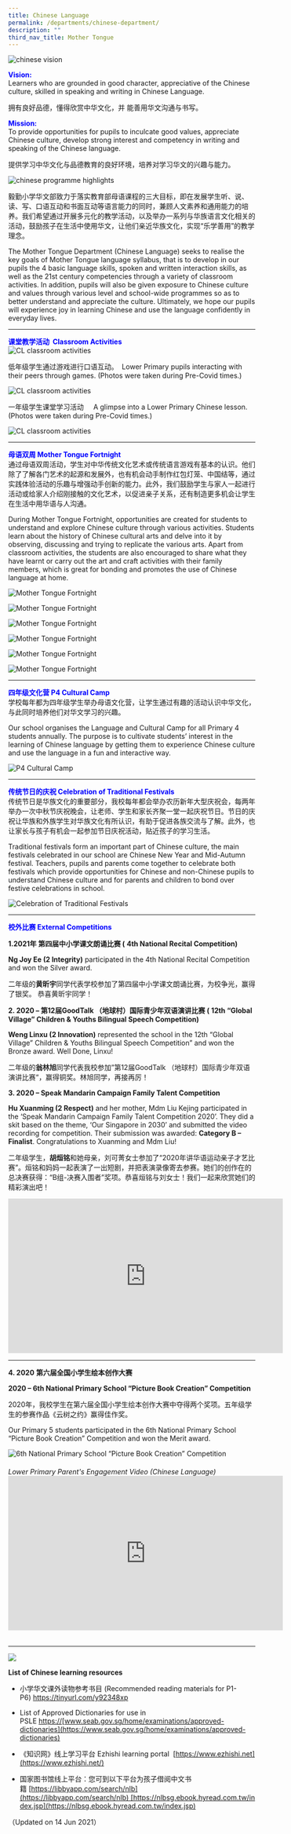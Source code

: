 ```yaml
---
title: Chinese Language
permalink: /departments/chinese-department/
description: ""
third_nav_title: Mother Tongue
---
```

![chinese vision](/images/chinese_vision.jpg)


<strong style="color: blue;">Vision:</strong>
<br>
Learners who are grounded in good character, appreciative of the Chinese culture, skilled in speaking and writing in Chinese Language.

拥有良好品德，懂得欣赏中华文化，并 能善用华文沟通与书写。


<strong style="color: blue;">Mission:</strong>
<br>
To provide opportunities for pupils to inculcate good values, appreciate Chinese culture, develop strong interest and competency in writing and speaking of the Chinese language.

提供学习中华文化与品德教育的良好环境，培养对学习华文的兴趣与能力。

![chinese programme highlights](/images/chinese_programme_highlights.jpg)

毅勤小学华文部致力于落实教育部母语课程的三大目标，即在发展学生听、说、读、写、口语互动和书面互动等语言能力的同时，兼顾人文素养和通用能力的培养。我们希望通过开展多元化的教学活动，以及举办一系列与华族语言文化相关的活动，鼓励孩子在生活中使用华文，让他们亲近华族文化，实现“乐学善用”的教学理念。

The Mother Tongue Department (Chinese Language) seeks to realise the key goals of Mother Tongue language syllabus, that is to develop in our pupils the 4 basic language skills, spoken and written interaction skills, as well as the 21st century competencies through a variety of classroom activities. In addition, pupils will also be given exposure to Chinese culture and values through various level and school-wide programmes so as to better understand and appreciate the culture. Ultimately, we hope our pupils will experience joy in learning Chinese and use the language confidently in everyday lives.

---

<strong style="color: blue;">课堂教学活动  Classroom Activities</strong>
<br>
![CL classroom activities](/images/CL%20classroom%20activities.png)

低年级学生通过游戏进行口语互动。  Lower Primary pupils interacting with their peers through games. (Photos were taken during Pre-Covid times.)

![CL classroom activities](/images/CL%20classroom%20activities_2.png)

一年级学生课堂学习活动     A glimpse into a Lower Primary Chinese lesson. (Photos were taken during Pre-Covid times.)

![CL classroom activities](/images/CL%20classroom%20activities_3.jpg)

---


<strong style="color: blue;">母语双周 Mother Tongue Fortnight</strong>
<br>
通过母语双周活动，学生对中华传统文化艺术或传统语言游戏有基本的认识。他们除了了解各门艺术的起源和发展外，也有机会动手制作红包灯笼、中国结等，通过实践体验活动的乐趣与增强动手创新的能力。此外，我们鼓励学生与家人一起进行活动或给家人介绍刚接触的文化艺术，以促进亲子关系，还有制造更多机会让学生在生活中用华语与人沟通。

During Mother Tongue Fortnight, opportunities are created for students to understand and explore Chinese culture through various activities. Students learn about the history of Chinese cultural arts and delve into it by observing, discussing and trying to replicate the various arts. Apart from classroom activities, the students are also encouraged to share what they have learnt or carry out the art and craft activities with their family members, which is great for bonding and promotes the use of Chinese language at home.

![Mother Tongue Fortnight](/images/Mother%20Tongue%20Fortnight_1.jpg)

![Mother Tongue Fortnight](/images/Mother%20Tongue%20Fortnight_2.jpg)

![Mother Tongue Fortnight](/images/Mother%20Tongue%20Fortnight_3.jpg)

![Mother Tongue Fortnight](/images/Mother%20Tongue%20Fortnight_4.jpg)

![Mother Tongue Fortnight](/images/Mother%20Tongue%20Fortnight_5.jpg)

![Mother Tongue Fortnight](/images/Mother%20Tongue%20Fortnight_6.jpg)

---


<strong style="color: blue;">四年级文化营 P4 Cultural Camp</strong>
<br>
学校每年都为四年级学生举办母语文化营，让学生通过有趣的活动认识中华文化，与此同时培养他们对华文学习的兴趣。

Our school organises the Language and Cultural Camp for all Primary 4 students annually. The purpose is to cultivate students’ interest in the learning of Chinese language by getting them to experience Chinese culture and use the language in a fun and interactive way.

![P4 Cultural Camp](/images/P4%20Cultural%20Camp.jpg)

---
<strong style="color: blue;">传统节日的庆祝 Celebration of Traditional Festivals</strong>
<br>
传统节日是华族文化的重要部分，我校每年都会举办农历新年大型庆祝会，每两年举办一次中秋节庆祝晚会，让老师、学生和家长齐聚一堂一起庆祝节日。节日的庆祝让华族和外族学生对华族文化有所认识，有助于促进各族交流与了解。此外，也让家长与孩子有机会一起参加节日庆祝活动，贴近孩子的学习生活。

Traditional festivals form an important part of Chinese culture, the main festivals celebrated in our school are Chinese New Year and Mid-Autumn festival. Teachers, pupils and parents come together to celebrate both festivals which provide opportunities for Chinese and non-Chinese pupils to understand Chinese culture and for parents and children to bond over festive celebrations in school.

![Celebration of Traditional Festivals](/images/Celebration%20of%20Traditional%20Festivals.jpg)

---
<strong style="color: blue;">校外比赛 External Competitions</strong>
<br>

**1.2021年 第四届中小学课文朗诵比赛 (** **4th National Recital Competition)**

**Ng Joy Ee (2 Integrity)** participated in the 4th National Recital Competition and won the Silver award.

二年级的**黄昕宇**同学代表学校参加了第四届中小学课文朗诵比赛，为校争光，赢得了银奖。 恭喜黄昕宇同学！

**2\. 2020 – 第12届GoodTalk （地球村）国际青少年双语演讲比赛 (** **12th “Global Village” Children & Youths Bilingual Speech Competition)**

**Weng Linxu (2 Innovation)** represented the school in the 12th “Global Village” Children & Youths Bilingual Speech Competition” and won the Bronze award. Well Done, Linxu! 

二年级的**翁林旭**同学代表我校参加”第12届GoodTalk （地球村）国际青少年双语演讲比赛“，赢得铜奖。林旭同学，再接再厉！

**3\. 2020 – Speak Mandarin Campaign Family Talent Competition** 

**Hu Xuanming (2 Respect)** and her mother, Mdm Liu Kejing participated in the ‘Speak Mandarin Campaign Family Talent Competition 2020’. They did a skit based on the theme, ‘Our Singapore in 2030’ and submitted the video recording for competition. Their submission was awarded: **Category B – Finalist**. Congratulations to Xuanming and Mdm Liu!

二年级学生，**胡烜铭**和她母亲，刘可菁女士参加了“2020年讲华语运动亲子才艺比赛”。烜铭和妈妈一起表演了一出短剧，并把表演录像寄去参赛。她们的创作在的总决赛获得：“B组-决赛入围者”奖项。恭喜烜铭与刘女士！我们一起来欣赏她们的精彩演出吧！

<iframe width="560" height="315" src="https://www.youtube.com/embed/fdduMd_vTuA" title="YouTube video player" frameborder="0" allow="accelerometer; autoplay; clipboard-write; encrypted-media; gyroscope; picture-in-picture" allowfullscreen></iframe>

---

**4\. 2020** **第六届全国小学生绘本创作大赛**

**2020 – 6th National Primary School “Picture Book Creation” Competition**

2020年，我校学生在第六届全国小学生绘本创作大赛中夺得两个奖项。五年级学生的参赛作品《云树之约》赢得佳作奖。

Our Primary 5 students participated in the 6th National Primary School “Picture Book Creation” Competition and won the Merit award.

![6th National Primary School “Picture Book Creation” Competition](/images/6th%20National%20Primary%20School%20“Picture%20Book%20Creation”%20Competition.jpg)

###### Lower Primary Parent's Engagement Video (Chinese Language) <iframe width="560" height="315" src="https://www.youtube.com/embed/ILJrC5z0-fA" title="YouTube video player" frameborder="0" allow="accelerometer; autoplay; clipboard-write; encrypted-media; gyroscope; picture-in-picture; web-share" allowfullscreen></iframe>
---

![](/images/chinese_links.jpg)

**List of Chinese learning resources**

*   小学华文课外读物参考书目 (Recommended reading materials for P1- P6) [https](https://tinyurl.com/y92348xp)[://](https://tinyurl.com/y92348xp)[tinyurl.com/y92348xp](https://tinyurl.com/y92348xp)

*   List of Approved Dictionaries for use in PSLE [https://](https://www.seab.gov.sg/home/examinations/approved-dictionaries)[www.seab.gov.sg/home/examinations/approved-dictionaries](https://www.seab.gov.sg/home/examinations/approved-dictionaries)

*   《知识网》线上学习平台 Ezhishi learning portal  [https://www.ezhishi.net](https://www.ezhishi.net/)

*   国家图书馆线上平台：您可到以下平台为孩子借阅中文书籍 [https://libbyapp.com/search/nlb](https://libbyapp.com/search/nlb) [https://nlbsg.ebook.hyread.com.tw/index.jsp](https://nlbsg.ebook.hyread.com.tw/index.jsp)

（Updated on 14 Jun 2021）
